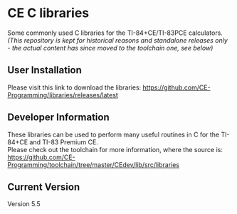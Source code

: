 # CE C libraries
Some commonly used C libraries for the TI-84+CE/TI-83PCE calculators.  
_(This repository is kept for historical reasons and standalone releases only - the actual content has since moved to the toolchain one, see below)_

## User Installation
Please visit this link to download the libraries: https://github.com/CE-Programming/libraries/releases/latest

## Developer Information
These libraries can be used to perform many useful routines in C for the TI-84+CE and TI-83 Premium CE.  
Please check out the toolchain for more information, where the source is: https://github.com/CE-Programming/toolchain/tree/master/CEdev/lib/src/libraries

## Current Version

Version 5.5
